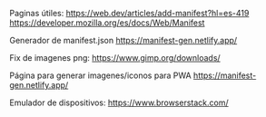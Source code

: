 Paginas útiles:
https://web.dev/articles/add-manifest?hl=es-419
https://developer.mozilla.org/es/docs/Web/Manifest

Generador de manifest.json
https://manifest-gen.netlify.app/

Fix de imagenes png:
https://www.gimp.org/downloads/

Página para generar imagenes/iconos para PWA
https://manifest-gen.netlify.app/


Emulador de dispositivos:
https://www.browserstack.com/
